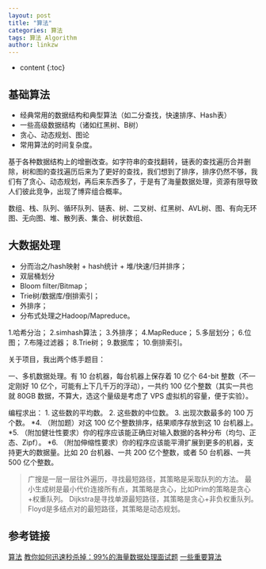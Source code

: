 ```yaml
---
layout: post
title: "算法"
categories: 算法
tags: 算法 Algorithm
author: linkzw
---
```


* content
{:toc}

## 基础算法

* 经典常用的数据结构和典型算法（如二分查找，快速排序、Hash表）
* 一些高级数据结构（诸如红黑树、B树）
* 贪心、动态规划、图论
* 常用算法的时间复杂度。


基于各种数据结构上的增删改查。如字符串的查找翻转，链表的查找遍历合并删除，树和图的查找遍历后来为了更好的查找，我们想到了排序，排序仍然不够，我们有了贪心、动态规划，再后来东西多了，于是有了海量数据处理，资源有限导致人们彼此竞争，出现了博弈组合概率。


数组、栈、队列、循环队列、链表、树、二叉树、红黑树、AVL树、图、有向无环图、无向图、堆、散列表、集合、树状数组、

## 大数据处理

* 分而治之/hash映射 + hash统计 + 堆/快速/归并排序；
* 双层桶划分
* Bloom filter/Bitmap；
* Trie树/数据库/倒排索引；
* 外排序；
* 分布式处理之Hadoop/Mapreduce。


1.哈希分治；
2.simhash算法；
3.外排序；
4.MapReduce；
5.多层划分；
6.位图；
7.布隆过滤器；
8.Trie树；
9.数据库；
10.倒排索引。

关于项目，我出两个练手题目：

一、多机数据处理。有 10 台机器，每台机器上保存着 10 亿个 64-bit 整数（不一定刚好 10 亿个，可能有上下几千万的浮动），一共约 100 亿个整数（其实一共也就 80GB 数据，不算大，选这个量级是考虑了 VPS 虚拟机的容量，便于实验）。

编程求出：
	1. 这些数的平均数。
	2. 这些数的中位数。
	3. 出现次数最多的 100 万个数。
	*4. （附加题）对这 100 亿个整数排序，结果顺序存放到这 10 台机器上。
	*5. （附加健壮性要求）你的程序应该能正确应对输入数据的各种分布（均匀、正态、Zipf）。
	*6. （附加伸缩性要求）你的程序应该能平滑扩展到更多的机器，支持更大的数据量。比如 20 台机器、一共 200 亿个整数，或者 50 台机器、一共 500 亿个整数。
 
> 广搜是一层一层往外遍历，寻找最短路径，其策略是采取队列的方法。
最小生成树是最小代价连接所有点，其策略是贪心，比如Prim的策略是贪心+权重队列。
Dijkstra是寻找单源最短路径，其策略是贪心+非负权重队列。
Floyd是多结点对的最短路径，其策略是动态规划。


 ## 参考链接
 
[算法](https://github.com/julycoding/The-Art-Of-Programming-By-July/blob/master/ebook/zh/00.01.md)
[教你如何迅速秒杀掉：99%的海量数据处理面试题](https://blog.csdn.net/v_july_v/article/details/7382693)
[一些重要算法](https://coolshell.cn/articles/2583.html)

